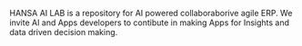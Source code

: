 HANSA AI LAB is a repository for AI powered collaboraborive agile ERP.
We invite AI and Apps developers to contibute in making Apps for Insights and data driven decision making.
